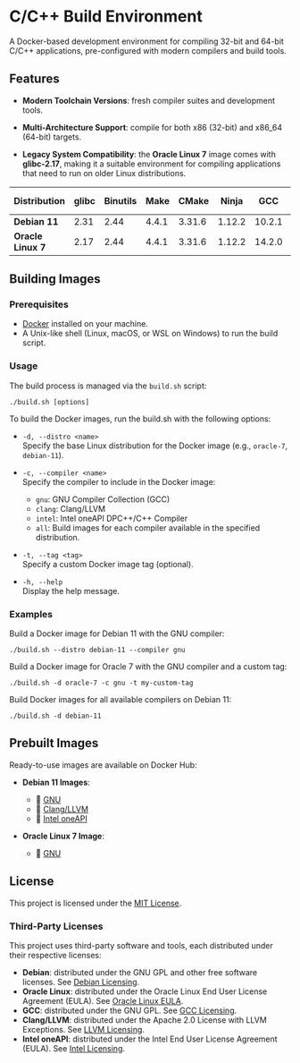 # C/C++ Build Environment

A Docker-based development environment for compiling 32-bit and 64-bit C/C++ applications, pre-configured with modern compilers and build tools.

## Features

- **Modern Toolchain Versions**:
  fresh compiler suites and development tools.

- **Multi-Architecture Support**:
  compile for both x86 (32-bit) and x86_64 (64-bit) targets.

- **Legacy System Compatibility**:
  the **Oracle Linux 7** image comes with **glibc-2.17**, making it a suitable environment for compiling applications that need to run on older Linux distributions.

|  Distribution  | glibc | Binutils | Make  | CMake  | Ninja  |  GCC   | Clang  | Intel oneAPI |
|----------------|-------|----------|-------|--------|--------|--------|--------|--------------|
| **Debian 11**      | 2.31  |   2.44   | 4.4.1 | 3.31.6 | 1.12.2 | 10.2.1 | 19.1.7 |   2024.2.1   |
| **Oracle Linux 7** | 2.17  |   2.44   | 4.4.1 | 3.31.6 | 1.12.2 | 14.2.0 |   -    |      -       |

## Building Images

### Prerequisites
- [Docker](https://www.docker.com) installed on your machine.
- A Unix-like shell (Linux, macOS, or WSL on Windows) to run the build script.

### Usage
The build process is managed via the `build.sh` script:

```console
./build.sh [options]
```

To build the Docker images, run the build.sh with the following options:

- `-d, --distro <name>`<br />
Specify the base Linux distribution for the Docker image (e.g., `oracle-7`, `debian-11`).

- `-c, --compiler <name>`<br />
Specify the compiler to include in the Docker image:
  - `gnu`: GNU Compiler Collection (GCC)
  - `clang`: Clang/LLVM
  - `intel`: Intel oneAPI DPC++/C++ Compiler
  - `all`: Build images for each compiler available in the specified distribution.

- `-t, --tag <tag>`<br />
Specify a custom Docker image tag (optional).<br />

- `-h, --help`<br />
Display the help message.

### Examples

Build a Docker image for Debian 11 with the GNU compiler:

```console
./build.sh --distro debian-11 --compiler gnu
```

Build a Docker image for Oracle 7 with the GNU compiler and a custom tag:

```console
./build.sh -d oracle-7 -c gnu -t my-custom-tag
```

Build Docker images for all available compilers on Debian 11:

```console
./build.sh -d debian-11
```

## Prebuilt Images

Ready-to-use images are available on Docker Hub:

- **Debian 11 Images**:
  - 🐂 [GNU](https://hub.docker.com/repository/docker/hun1er/debian-11-cxx-build-env-gnu)
  - 🐉 [Clang/LLVM](https://hub.docker.com/repository/docker/hun1er/debian-11-cxx-build-env-clang)
  - 🔷 [Intel oneAPI](https://hub.docker.com/repository/docker/hun1er/debian-11-cxx-build-env-intel)

- **Oracle Linux 7 Image**:
  - 🐂 [GNU](https://hub.docker.com/repository/docker/hun1er/oracle-7-cxx-build-env-gnu)

## License

This project is licensed under the [MIT License](LICENSE).

### Third-Party Licenses

This project uses third-party software and tools, each distributed under their respective licenses:
- **Debian**: distributed under the GNU GPL and other free software licenses. See [Debian Licensing](https://www.debian.org/legal/licenses).
- **Oracle Linux**: distributed under the Oracle Linux End User License Agreement (EULA). See [Oracle Linux EULA](https://oss.oracle.com/ol7/EULA).
- **GCC**: distributed under the GNU GPL. See [GCC Licensing](https://gcc.gnu.org/onlinedocs/gcc/Copying.html).
- **Clang/LLVM**: distributed under the Apache 2.0 License with LLVM Exceptions. See [LLVM Licensing](https://llvm.org/docs/DeveloperPolicy.html).
- **Intel oneAPI**: distributed under the Intel End User License Agreement (EULA). See [Intel Licensing](https://www.intel.com/content/www/us/en/developer/articles/license/end-user-license-agreement.html).
